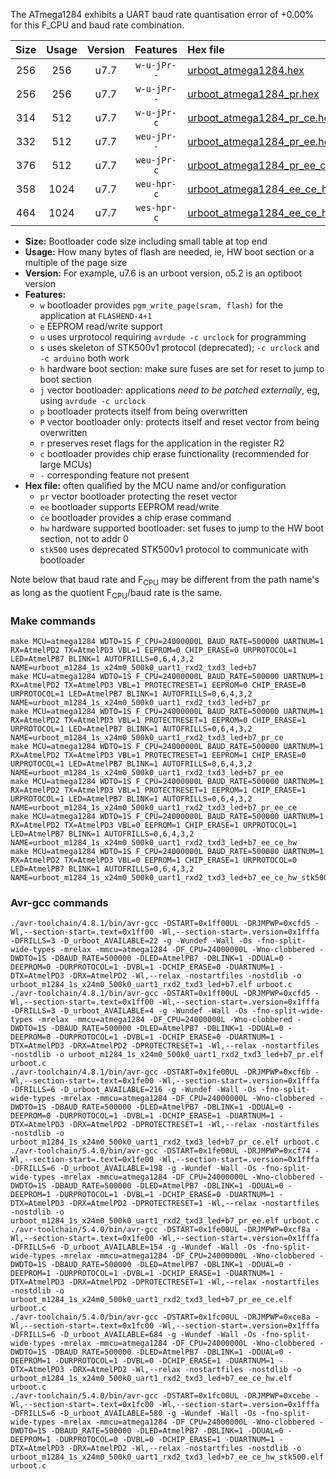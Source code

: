The ATmega1284 exhibits a UART baud rate quantisation error of +0.00% for this F_CPU and baud rate combination.

|Size|Usage|Version|Features|Hex file|
|:-:|:-:|:-:|:-:|:--|
|256|256|u7.7|`w-u-jPr--`|[urboot_atmega1284.hex](https://raw.githubusercontent.com/stefanrueger/urboot.hex/main/cores/mightycore/atmega1284/watchdog_1_s/external_oscillator/5529600_hz/115200_baud/uart1_rxd2_txd3/led+b7/urboot_atmega1284.hex)|
|256|256|u7.7|`w-u-jPr--`|[urboot_atmega1284_pr.hex](https://raw.githubusercontent.com/stefanrueger/urboot.hex/main/cores/mightycore/atmega1284/watchdog_1_s/external_oscillator/5529600_hz/115200_baud/uart1_rxd2_txd3/led+b7/urboot_atmega1284_pr.hex)|
|314|512|u7.7|`w-u-jPr-c`|[urboot_atmega1284_pr_ce.hex](https://raw.githubusercontent.com/stefanrueger/urboot.hex/main/cores/mightycore/atmega1284/watchdog_1_s/external_oscillator/5529600_hz/115200_baud/uart1_rxd2_txd3/led+b7/urboot_atmega1284_pr_ce.hex)|
|332|512|u7.7|`weu-jPr--`|[urboot_atmega1284_pr_ee.hex](https://raw.githubusercontent.com/stefanrueger/urboot.hex/main/cores/mightycore/atmega1284/watchdog_1_s/external_oscillator/5529600_hz/115200_baud/uart1_rxd2_txd3/led+b7/urboot_atmega1284_pr_ee.hex)|
|376|512|u7.7|`weu-jPr-c`|[urboot_atmega1284_pr_ee_ce.hex](https://raw.githubusercontent.com/stefanrueger/urboot.hex/main/cores/mightycore/atmega1284/watchdog_1_s/external_oscillator/5529600_hz/115200_baud/uart1_rxd2_txd3/led+b7/urboot_atmega1284_pr_ee_ce.hex)|
|358|1024|u7.7|`weu-hpr-c`|[urboot_atmega1284_ee_ce_hw.hex](https://raw.githubusercontent.com/stefanrueger/urboot.hex/main/cores/mightycore/atmega1284/watchdog_1_s/external_oscillator/5529600_hz/115200_baud/uart1_rxd2_txd3/led+b7/urboot_atmega1284_ee_ce_hw.hex)|
|464|1024|u7.7|`wes-hpr-c`|[urboot_atmega1284_ee_ce_hw_stk500.hex](https://raw.githubusercontent.com/stefanrueger/urboot.hex/main/cores/mightycore/atmega1284/watchdog_1_s/external_oscillator/5529600_hz/115200_baud/uart1_rxd2_txd3/led+b7/urboot_atmega1284_ee_ce_hw_stk500.hex)|

- **Size:** Bootloader code size including small table at top end
- **Usage:** How many bytes of flash are needed, ie, HW boot section or a multiple of the page size
- **Version:** For example, u7.6 is an urboot version, o5.2 is an optiboot version
- **Features:**
  + `w` bootloader provides `pgm_write_page(sram, flash)` for the application at `FLASHEND-4+1`
  + `e` EEPROM read/write support
  + `u` uses urprotocol requiring `avrdude -c urclock` for programming
  + `s` uses skeleton of STK500v1 protocol (deprecated); `-c urclock` and `-c arduino` both work
  + `h` hardware boot section: make sure fuses are set for reset to jump to boot section
  + `j` vector bootloader: applications *need to be patched externally*, eg, using `avrdude -c urclock`
  + `p` bootloader protects itself from being overwritten
  + `P` vector bootloader only: protects itself and reset vector from being overwritten
  + `r` preserves reset flags for the application in the register R2
  + `c` bootloader provides chip erase functionality (recommended for large MCUs)
  + `-` corresponding feature not present
- **Hex file:** often qualified by the MCU name and/or configuration
  + `pr` vector bootloader protecting the reset vector
  + `ee` bootloader supports EEPROM read/write
  + `ce` bootloader provides a chip erase command
  + `hw` hardware supported bootloader: set fuses to jump to the HW boot section, not to addr 0
  + `stk500` uses deprecated STK500v1 protocol to communicate with bootloader


Note below that baud rate and F<sub>CPU</sub> may be different from the path name's as long as the quotient F<sub>CPU</sub>/baud rate is the same.

### Make commands
```
make MCU=atmega1284 WDTO=1S F_CPU=24000000L BAUD_RATE=500000 UARTNUM=1 RX=AtmelPD2 TX=AtmelPD3 VBL=1 EEPROM=0 CHIP_ERASE=0 URPROTOCOL=1 LED=AtmelPB7 BLINK=1 AUTOFRILLS=0,6,4,3,2 NAME=urboot_m1284_1s_x24m0_500k0_uart1_rxd2_txd3_led+b7
make MCU=atmega1284 WDTO=1S F_CPU=24000000L BAUD_RATE=500000 UARTNUM=1 RX=AtmelPD2 TX=AtmelPD3 VBL=1 PROTECTRESET=1 EEPROM=0 CHIP_ERASE=0 URPROTOCOL=1 LED=AtmelPB7 BLINK=1 AUTOFRILLS=0,6,4,3,2 NAME=urboot_m1284_1s_x24m0_500k0_uart1_rxd2_txd3_led+b7_pr
make MCU=atmega1284 WDTO=1S F_CPU=24000000L BAUD_RATE=500000 UARTNUM=1 RX=AtmelPD2 TX=AtmelPD3 VBL=1 PROTECTRESET=1 EEPROM=0 CHIP_ERASE=1 URPROTOCOL=1 LED=AtmelPB7 BLINK=1 AUTOFRILLS=0,6,4,3,2 NAME=urboot_m1284_1s_x24m0_500k0_uart1_rxd2_txd3_led+b7_pr_ce
make MCU=atmega1284 WDTO=1S F_CPU=24000000L BAUD_RATE=500000 UARTNUM=1 RX=AtmelPD2 TX=AtmelPD3 VBL=1 PROTECTRESET=1 EEPROM=1 CHIP_ERASE=0 URPROTOCOL=1 LED=AtmelPB7 BLINK=1 AUTOFRILLS=0,6,4,3,2 NAME=urboot_m1284_1s_x24m0_500k0_uart1_rxd2_txd3_led+b7_pr_ee
make MCU=atmega1284 WDTO=1S F_CPU=24000000L BAUD_RATE=500000 UARTNUM=1 RX=AtmelPD2 TX=AtmelPD3 VBL=1 PROTECTRESET=1 EEPROM=1 CHIP_ERASE=1 URPROTOCOL=1 LED=AtmelPB7 BLINK=1 AUTOFRILLS=0,6,4,3,2 NAME=urboot_m1284_1s_x24m0_500k0_uart1_rxd2_txd3_led+b7_pr_ee_ce
make MCU=atmega1284 WDTO=1S F_CPU=24000000L BAUD_RATE=500000 UARTNUM=1 RX=AtmelPD2 TX=AtmelPD3 VBL=0 EEPROM=1 CHIP_ERASE=1 URPROTOCOL=1 LED=AtmelPB7 BLINK=1 AUTOFRILLS=0,6,4,3,2 NAME=urboot_m1284_1s_x24m0_500k0_uart1_rxd2_txd3_led+b7_ee_ce_hw
make MCU=atmega1284 WDTO=1S F_CPU=24000000L BAUD_RATE=500000 UARTNUM=1 RX=AtmelPD2 TX=AtmelPD3 VBL=0 EEPROM=1 CHIP_ERASE=1 URPROTOCOL=0 LED=AtmelPB7 BLINK=1 AUTOFRILLS=0,6,4,3,2 NAME=urboot_m1284_1s_x24m0_500k0_uart1_rxd2_txd3_led+b7_ee_ce_hw_stk500
```

### Avr-gcc commands
```
./avr-toolchain/4.8.1/bin/avr-gcc -DSTART=0x1ff00UL -DRJMPWP=0xcfd5 -Wl,--section-start=.text=0x1ff00 -Wl,--section-start=.version=0x1fffa -DFRILLS=3 -D_urboot_AVAILABLE=22 -g -Wundef -Wall -Os -fno-split-wide-types -mrelax -mmcu=atmega1284 -DF_CPU=24000000L -Wno-clobbered -DWDTO=1S -DBAUD_RATE=500000 -DLED=AtmelPB7 -DBLINK=1 -DDUAL=0 -DEEPROM=0 -DURPROTOCOL=1 -DVBL=1 -DCHIP_ERASE=0 -DUARTNUM=1 -DTX=AtmelPD3 -DRX=AtmelPD2 -Wl,--relax -nostartfiles -nostdlib -o urboot_m1284_1s_x24m0_500k0_uart1_rxd2_txd3_led+b7.elf urboot.c
./avr-toolchain/4.8.1/bin/avr-gcc -DSTART=0x1ff00UL -DRJMPWP=0xcfd5 -Wl,--section-start=.text=0x1ff00 -Wl,--section-start=.version=0x1fffa -DFRILLS=3 -D_urboot_AVAILABLE=4 -g -Wundef -Wall -Os -fno-split-wide-types -mrelax -mmcu=atmega1284 -DF_CPU=24000000L -Wno-clobbered -DWDTO=1S -DBAUD_RATE=500000 -DLED=AtmelPB7 -DBLINK=1 -DDUAL=0 -DEEPROM=0 -DURPROTOCOL=1 -DVBL=1 -DCHIP_ERASE=0 -DUARTNUM=1 -DTX=AtmelPD3 -DRX=AtmelPD2 -DPROTECTRESET=1 -Wl,--relax -nostartfiles -nostdlib -o urboot_m1284_1s_x24m0_500k0_uart1_rxd2_txd3_led+b7_pr.elf urboot.c
./avr-toolchain/4.8.1/bin/avr-gcc -DSTART=0x1fe00UL -DRJMPWP=0xcf6b -Wl,--section-start=.text=0x1fe00 -Wl,--section-start=.version=0x1fffa -DFRILLS=6 -D_urboot_AVAILABLE=216 -g -Wundef -Wall -Os -fno-split-wide-types -mrelax -mmcu=atmega1284 -DF_CPU=24000000L -Wno-clobbered -DWDTO=1S -DBAUD_RATE=500000 -DLED=AtmelPB7 -DBLINK=1 -DDUAL=0 -DEEPROM=0 -DURPROTOCOL=1 -DVBL=1 -DCHIP_ERASE=1 -DUARTNUM=1 -DTX=AtmelPD3 -DRX=AtmelPD2 -DPROTECTRESET=1 -Wl,--relax -nostartfiles -nostdlib -o urboot_m1284_1s_x24m0_500k0_uart1_rxd2_txd3_led+b7_pr_ce.elf urboot.c
./avr-toolchain/5.4.0/bin/avr-gcc -DSTART=0x1fe00UL -DRJMPWP=0xcf74 -Wl,--section-start=.text=0x1fe00 -Wl,--section-start=.version=0x1fffa -DFRILLS=6 -D_urboot_AVAILABLE=198 -g -Wundef -Wall -Os -fno-split-wide-types -mrelax -mmcu=atmega1284 -DF_CPU=24000000L -Wno-clobbered -DWDTO=1S -DBAUD_RATE=500000 -DLED=AtmelPB7 -DBLINK=1 -DDUAL=0 -DEEPROM=1 -DURPROTOCOL=1 -DVBL=1 -DCHIP_ERASE=0 -DUARTNUM=1 -DTX=AtmelPD3 -DRX=AtmelPD2 -DPROTECTRESET=1 -Wl,--relax -nostartfiles -nostdlib -o urboot_m1284_1s_x24m0_500k0_uart1_rxd2_txd3_led+b7_pr_ee.elf urboot.c
./avr-toolchain/5.4.0/bin/avr-gcc -DSTART=0x1fe00UL -DRJMPWP=0xcf8a -Wl,--section-start=.text=0x1fe00 -Wl,--section-start=.version=0x1fffa -DFRILLS=6 -D_urboot_AVAILABLE=154 -g -Wundef -Wall -Os -fno-split-wide-types -mrelax -mmcu=atmega1284 -DF_CPU=24000000L -Wno-clobbered -DWDTO=1S -DBAUD_RATE=500000 -DLED=AtmelPB7 -DBLINK=1 -DDUAL=0 -DEEPROM=1 -DURPROTOCOL=1 -DVBL=1 -DCHIP_ERASE=1 -DUARTNUM=1 -DTX=AtmelPD3 -DRX=AtmelPD2 -DPROTECTRESET=1 -Wl,--relax -nostartfiles -nostdlib -o urboot_m1284_1s_x24m0_500k0_uart1_rxd2_txd3_led+b7_pr_ee_ce.elf urboot.c
./avr-toolchain/5.4.0/bin/avr-gcc -DSTART=0x1fc00UL -DRJMPWP=0xce8a -Wl,--section-start=.text=0x1fc00 -Wl,--section-start=.version=0x1fffa -DFRILLS=6 -D_urboot_AVAILABLE=684 -g -Wundef -Wall -Os -fno-split-wide-types -mrelax -mmcu=atmega1284 -DF_CPU=24000000L -Wno-clobbered -DWDTO=1S -DBAUD_RATE=500000 -DLED=AtmelPB7 -DBLINK=1 -DDUAL=0 -DEEPROM=1 -DURPROTOCOL=1 -DVBL=0 -DCHIP_ERASE=1 -DUARTNUM=1 -DTX=AtmelPD3 -DRX=AtmelPD2 -Wl,--relax -nostartfiles -nostdlib -o urboot_m1284_1s_x24m0_500k0_uart1_rxd2_txd3_led+b7_ee_ce_hw.elf urboot.c
./avr-toolchain/5.4.0/bin/avr-gcc -DSTART=0x1fc00UL -DRJMPWP=0xcebe -Wl,--section-start=.text=0x1fc00 -Wl,--section-start=.version=0x1fffa -DFRILLS=6 -D_urboot_AVAILABLE=580 -g -Wundef -Wall -Os -fno-split-wide-types -mrelax -mmcu=atmega1284 -DF_CPU=24000000L -Wno-clobbered -DWDTO=1S -DBAUD_RATE=500000 -DLED=AtmelPB7 -DBLINK=1 -DDUAL=0 -DEEPROM=1 -DURPROTOCOL=0 -DVBL=0 -DCHIP_ERASE=1 -DUARTNUM=1 -DTX=AtmelPD3 -DRX=AtmelPD2 -Wl,--relax -nostartfiles -nostdlib -o urboot_m1284_1s_x24m0_500k0_uart1_rxd2_txd3_led+b7_ee_ce_hw_stk500.elf urboot.c
```

